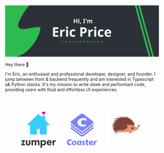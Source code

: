 ![Eric'c Github Banner](./banner.svg)

Hey there 👋

I'm Eric, an enthusiast and professional developer, designer, and founder. I jump between front & backend frequently and am interested in Typescript a& Python stacks. It's my mission to write sleek and performant code, providing users with fluid and effortless UI experiences.


<div style="display:flex;justify-content:space-between;padding:48px">
    <a href="https://zumper.com" style="width:30%">
        <img src="./zumper.png" />
    </a>
    <a href="https://play.google.com/store/apps/details?id=com.eprice122.coaster" style="width:30%">
        <img src="./coaster.png" />
    </a>
    <a href="https://hedgehog.market" style="width:30%">
        <img src="./hedgehog.png" />
    </a>
</div>


